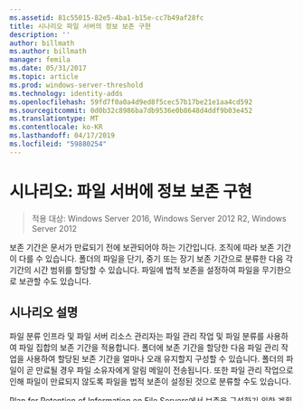 ```yaml
---
ms.assetid: 81c55015-82e5-4ba1-b15e-cc7b49af28fc
title: 시나리오 파일 서버의 정보 보존 구현
description: ''
author: billmath
ms.author: billmath
manager: femila
ms.date: 05/31/2017
ms.topic: article
ms.prod: windows-server-threshold
ms.technology: identity-adds
ms.openlocfilehash: 59fd7f0a0a4d9ed8f5cec57b17be21e1aa4cd592
ms.sourcegitcommit: 0d0b32c8986ba7db9536e0b8648d4ddf9b03e452
ms.translationtype: MT
ms.contentlocale: ko-KR
ms.lasthandoff: 04/17/2019
ms.locfileid: "59880254"
---
```

# <a name="scenario-implement-retention-of-information-on-file-servers"></a>시나리오: 파일 서버에 정보 보존 구현

>적용 대상: Windows Server 2016, Windows Server 2012 R2, Windows Server 2012

보존 기간은 문서가 만료되기 전에 보관되어야 하는 기간입니다. 조직에 따라 보존 기간이 다를 수 있습니다. 폴더의 파일을 단기, 중기 또는 장기 보존 기간으로 분류한 다음 각 기간의 시간 범위를 할당할 수 있습니다. 파일에 법적 보존을 설정하여 파일을 무기한으로 보관할 수도 있습니다.  
  
## <a name="BKMK_OVER"></a>시나리오 설명  
파일 분류 인프라 및 파일 서버 리소스 관리자는 파일 관리 작업 및 파일 분류를 사용하여 파일 집합의 보존 기간을 적용합니다. 폴더에 보존 기간을 할당한 다음 파일 관리 작업을 사용하여 할당된 보존 기간을 얼마나 오래 유지할지 구성할 수 있습니다. 폴더의 파일이 곧 만료될 경우 파일 소유자에게 알림 메일이 전송됩니다. 또한 파일 관리 작업으로 인해 파일이 만료되지 않도록 파일을 법적 보존이 설정된 것으로 분류할 수도 있습니다.  
  
[Plan for Retention of Information on File Servers](assetId:///edf13190-7077-455a-ac01-f534064a9e0c)에서 보존을 구성하기 위한 계획 정보를 확인할 수 있습니다.  
  
법적 보존을 위해 파일을 분류 하 고의 보존 기간을 구성에 대 한 단계를 찾을 수 있습니다 [배포 구현 정보 보존 파일 서버에 &#40;데모 단계&#41;](Deploy-Implementing-Retention-of-Information-on-File-Servers--Demonstration-Steps-.md)합니다.  
  
> [!NOTE]  
> 이 시나리오에서는 법적 보존할 문서를 수동으로 분류하는 방법에 대해 설명합니다. 그러나 법적 보존을 위해 문서를 자동으로 분류에 Windows Server 2012의 가능성이 있습니다. 예를 들어 법적 보존이 적용되는 사용자 계정 목록과 파일 소유자를 비교하는 Windows PowerShell 분류자를 만들면 됩니다. 파일 소유자가 사용자 계정 목록에 있으면 파일이 법적 보존용으로 분류됩니다.  
  
## <a name="in-this-scenario"></a>이 시나리오의 내용  
이 시나리오는 동적 Access Control 시나리오의 일부입니다. 동적 액세스 제어에 대한 자세한 내용은 다음을 참조하세요.  
  
-   [동적 Access Control: 시나리오 개요](Dynamic-Access-Control--Scenario-Overview.md)  
  
## <a name="BKMK_NEW"></a>이 시나리오에 포함 된 기능  
다음 표에는 이 시나리오에 포함된 기능이 나열되어 있으며, 이 기능이 시나리오를 지원하는 방법에 대한 설명이 나와 있습니다.  
  
|기능|이 시나리오를 지원하는 방법|  
|-----------|---------------------------------|  
|[파일 서버 리소스 관리자 개요](https://technet.microsoft.com/library/hh831701.aspx)|파일 분류 인프라는 파일 서버 리소스 관리자에 포함되어 있는 기능입니다.|  
|[File and Storage Services 개요](https://technet.microsoft.com/library/hh831487.aspx)|파일 서버 리소스 관리자는 파일 서비스 서버 역할에 포함되어 있는 기능입니다.|  
  
  


